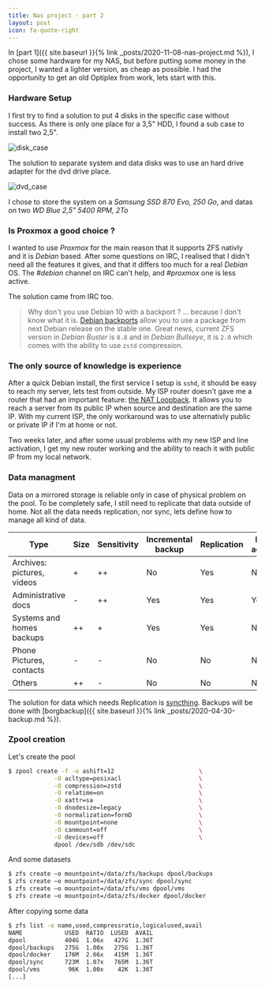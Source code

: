 ```yaml
---
title: Nas project - part 2
layout: post
icon: fa-quote-right
---
```


In [part 1]({{ site.baseurl }}{% link _posts/2020-11-08-nas-project.md %}), I chose some hardware for my NAS, but before putting some money in the project, I wanted a lighter version, as cheap as possible.
I had the opportunity to get an old Optiplex from work, lets start with this.

### Hardware Setup

I first try to find a solution to put 4 disks in the specific case without success.
As there is only one place for a 3,5" HDD, I found a sub case to install two 2,5".

![disk_case]({{site.baseurl}}/assets/images/server/disks_case.png)

The solution to separate system and data disks was to use an hard drive adapter for the dvd drive place.

![dvd_case]({{site.baseurl}}/assets/images/server/dvd_case.png)

I chose to store the system on a *Samsung SSD 870 Evo, 250 Go*, and datas on two *WD Blue 2,5" 5400 RPM, 2To*

### Is Proxmox a good choice ?

I wanted to use *Proxmox* for the main reason that it supports ZFS nativly and it is *Debian* based. After some questions on IRC, I realised that I didn't need all the features it gives, and that it differs too much for a real *Debian* OS. The *#debian* channel on IRC can't help, and *#proxmox* one is less active.

The solution came from IRC too.

> Why don't you use Debian 10 with a backport ?
> ... because I don't know what it is.
[Debian backports](https://backports.debian.org/) allow you to use a package from next Debian release on the stable one.
Great news, current ZFS version in *Debian Buster* is ``0.8`` and in *Debian Bullseye*, it is ``2.0`` which comes with the ability to use ``zstd`` compression.

### The only source of knowledge is experience

After a quick Debian install, the first service I setup is ``sshd``, it should be easy to reach my server, lets test from outside.
My ISP router doesn't gave me a router that had an important feature: [the NAT Loopback](https://en.wikipedia.org/wiki/Hairpinning). It allows you to reach a server from its public IP when source and destination are the same IP.
With my current ISP, the only workaround was to use alternativly public or private IP if I'm at home or not.

Two weeks later, and after some usual problems with my new ISP and line activation, I get my new router working and the ability to reach it with public IP from my local network.

### Data managment

Data on a mirrored storage is reliable only in case of physical problem on the pool. To be completely safe, I still need to replicate that data outside of home. Not all the data needs replication, nor sync, lets define how to manage all kind of data.

| Type                       | Size | Sensitivity | Incremental backup | Replication | Daily access | Access type |
|----------------------------|------|-------------|--------------------|-------------|--------------|-------------|
| Archives: pictures, videos | +    | ++          | No                 | Yes         | No           | mount       |
| Administrative docs        | -    | ++          | Yes                | Yes         | Yes          | sync        |
| Systems and homes backups  | ++   | +           | Yes                | Yes         | No           | mount-sync  |
| Phone Pictures, contacts   | -    | -           | No                 | No          | No           | sync        |
| Others                     | ++   | -           | No                 | No          | No           | mount       |

The solution for data which needs Replication is [syncthing](https://github.com/syncthing/syncthing).
Backups will be done with [borgbackup]({{ site.baseurl }}{% link _posts/2020-04-30-backup.md %}).

### Zpool creation

Let's create the pool

```bash
$ zpool create -f -o ashift=12                        \
             -O acltype=posixacl                      \
             -O compression=zstd                      \
             -O relatime=on                           \
             -O xattr=sa                              \
             -O dnodesize=legacy                      \
             -O normalization=formD                   \
             -O mountpoint=none                       \
             -O canmount=off                          \
             -O devices=off                           \
             dpool /dev/sdb /dev/sdc
```

And some datasets
```bash
$ zfs create –o mountpoint=/data/zfs/backups dpool/backups
$ zfs create –o mountpoint=/data/zfs/sync dpool/sync
$ zfs create –o mountpoint=/data/zfs/vms dpool/vms
$ zfs create –o mountpoint=/data/zfs/docker dpool/docker
```
After copying some data
```bash
$ zfs list -o name,used,compressratio,logicalused,avail
NAME            USED  RATIO  LUSED  AVAIL
dpool           404G  1.06x   427G  1.36T
dpool/backups   275G  1.00x   275G  1.36T
dpool/docker    176M  2.66x   415M  1.36T
dpool/sync      723M  1.07x   765M  1.36T
dpool/vms        96K  1.00x    42K  1.36T
[...]
```
